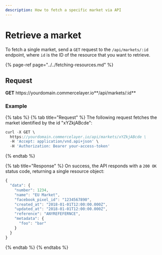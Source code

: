 ```yaml
---
description: How to fetch a specific market via API
---
```


# Retrieve a market

To fetch a single market, send a `GET` request to the `/api/markets/:id` endpoint, where `id` is the ID of the resource that you want to retrieve.

{% page-ref page="../../fetching-resources.md" %}

## Request

**GET** https://<i></i>yourdomain.commercelayer.io**/api/markets/:id**

### **Example**

{% tabs %}
{% tab title="Request" %}
The following request fetches the market identified by the id "xYZkjABcde":

```javascript
curl -X GET \
  https://yourdomain.commercelayer.io/api/markets/xYZkjABcde \
  -H 'Accept: application/vnd.api+json' \
  -H 'Authorization: Bearer your-access-token'
```
{% endtab %}

{% tab title="Response" %}
On success, the API responds with a `200 OK` status code, returning a single resource object:

```javascript
{
  "data": {
    "number": 1234,
    "name": "EU Market",
    "facebook_pixel_id": "1234567890",
    "created_at": "2018-01-01T12:00:00.000Z",
    "updated_at": "2018-01-01T12:00:00.000Z",
    "reference": "ANYREFEFERNCE",
    "metadata": {
      "foo": "bar"
    }
  }
}
```
{% endtab %}
{% endtabs %}

